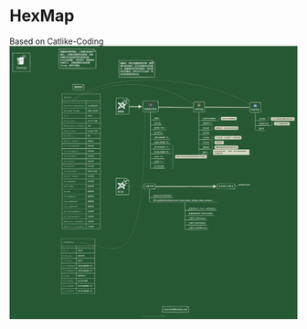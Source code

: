 # HexMap
Based on Catlike-Coding
![image](https://github.com/Novorizon/HexMap/raw/develop/Hexmap.png)
